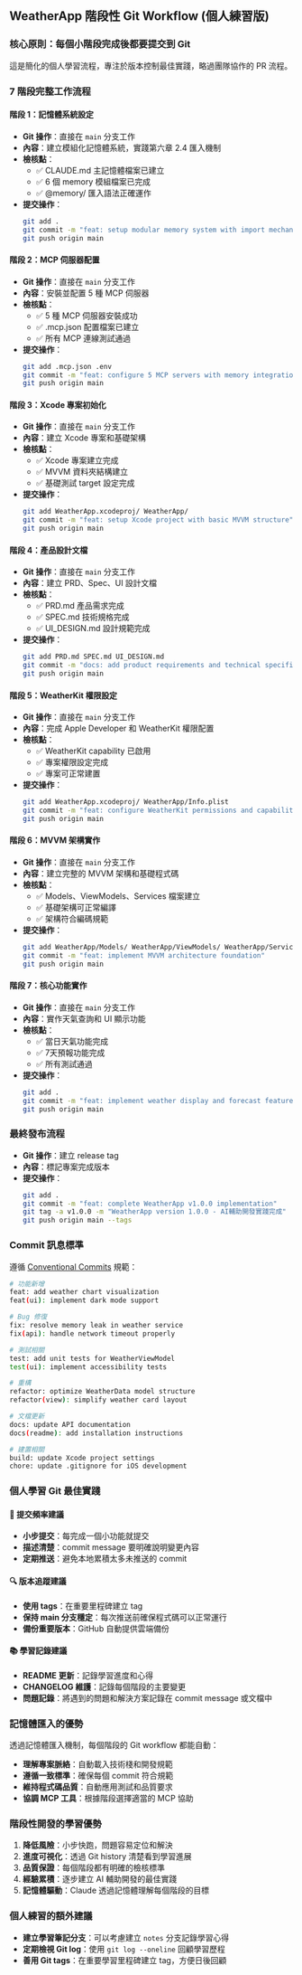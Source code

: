 ## WeatherApp 階段性 Git Workflow (個人練習版)

### 核心原則：每個小階段完成後都要提交到 Git

這是簡化的個人學習流程，專注於版本控制最佳實踐，略過團隊協作的 PR 流程。

### 7 階段完整工作流程

#### 階段 1：記憶體系統設定
- **Git 操作**：直接在 `main` 分支工作
- **內容**：建立模組化記憶體系統，實踐第六章 2.4 匯入機制
- **檢核點**：
  - ✅ CLAUDE.md 主記憶體檔案已建立
  - ✅ 6 個 memory 模組檔案已完成
  - ✅ @memory/ 匯入語法正確運作
- **提交操作**：
  ```bash
  git add .
  git commit -m "feat: setup modular memory system with import mechanism"
  git push origin main
  ```

#### 階段 2：MCP 伺服器配置
- **Git 操作**：直接在 `main` 分支工作
- **內容**：安裝並配置 5 種 MCP 伺服器
- **檢核點**：
  - ✅ 5 種 MCP 伺服器安裝成功
  - ✅ .mcp.json 配置檔案已建立
  - ✅ 所有 MCP 連線測試通過
- **提交操作**：
  ```bash
  git add .mcp.json .env
  git commit -m "feat: configure 5 MCP servers with memory integration"
  git push origin main
  ```

#### 階段 3：Xcode 專案初始化
- **Git 操作**：直接在 `main` 分支工作
- **內容**：建立 Xcode 專案和基礎架構
- **檢核點**：
  - ✅ Xcode 專案建立完成
  - ✅ MVVM 資料夾結構建立
  - ✅ 基礎測試 target 設定完成
- **提交操作**：
  ```bash
  git add WeatherApp.xcodeproj/ WeatherApp/
  git commit -m "feat: setup Xcode project with basic MVVM structure"
  git push origin main
  ```

#### 階段 4：產品設計文檔
- **Git 操作**：直接在 `main` 分支工作
- **內容**：建立 PRD、Spec、UI 設計文檔
- **檢核點**：
  - ✅ PRD.md 產品需求完成
  - ✅ SPEC.md 技術規格完成
  - ✅ UI_DESIGN.md 設計規範完成
- **提交操作**：
  ```bash
  git add PRD.md SPEC.md UI_DESIGN.md
  git commit -m "docs: add product requirements and technical specifications"
  git push origin main
  ```

#### 階段 5：WeatherKit 權限設定
- **Git 操作**：直接在 `main` 分支工作
- **內容**：完成 Apple Developer 和 WeatherKit 權限配置
- **檢核點**：
  - ✅ WeatherKit capability 已啟用
  - ✅ 專案權限設定完成
  - ✅ 專案可正常建置
- **提交操作**：
  ```bash
  git add WeatherApp.xcodeproj/ WeatherApp/Info.plist
  git commit -m "feat: configure WeatherKit permissions and capabilities"
  git push origin main
  ```

#### 階段 6：MVVM 架構實作
- **Git 操作**：直接在 `main` 分支工作
- **內容**：建立完整的 MVVM 架構和基礎程式碼
- **檢核點**：
  - ✅ Models、ViewModels、Services 檔案建立
  - ✅ 基礎架構可正常編譯
  - ✅ 架構符合編碼規範
- **提交操作**：
  ```bash
  git add WeatherApp/Models/ WeatherApp/ViewModels/ WeatherApp/Services/
  git commit -m "feat: implement MVVM architecture foundation"
  git push origin main
  ```

#### 階段 7：核心功能實作
- **Git 操作**：直接在 `main` 分支工作
- **內容**：實作天氣查詢和 UI 顯示功能
- **檢核點**：
  - ✅ 當日天氣功能完成
  - ✅ 7天預報功能完成
  - ✅ 所有測試通過
- **提交操作**：
  ```bash
  git add .
  git commit -m "feat: implement weather display and forecast features"
  git push origin main
  ```

### 最終發布流程
- **Git 操作**：建立 release tag
- **內容**：標記專案完成版本
- **提交操作**：
  ```bash
  git add .
  git commit -m "feat: complete WeatherApp v1.0.0 implementation"
  git tag -a v1.0.0 -m "WeatherApp version 1.0.0 - AI輔助開發實踐完成"
  git push origin main --tags
  ```

### Commit 訊息標準
遵循 [Conventional Commits](https://www.conventionalcommits.org/) 規範：

```bash
# 功能新增
feat: add weather chart visualization
feat(ui): implement dark mode support

# Bug 修復
fix: resolve memory leak in weather service
fix(api): handle network timeout properly

# 測試相關
test: add unit tests for WeatherViewModel
test(ui): implement accessibility tests

# 重構
refactor: optimize WeatherData model structure
refactor(view): simplify weather card layout

# 文檔更新
docs: update API documentation
docs(readme): add installation instructions

# 建置相關
build: update Xcode project settings
chore: update .gitignore for iOS development
```

### 個人學習 Git 最佳實踐

#### 📝 **提交頻率建議**
- **小步提交**：每完成一個小功能就提交
- **描述清楚**：commit message 要明確說明變更內容
- **定期推送**：避免本地累積太多未推送的 commit

#### 🔍 **版本追蹤建議**
- **使用 tags**：在重要里程碑建立 tag
- **保持 main 分支穩定**：每次推送前確保程式碼可以正常運行
- **備份重要版本**：GitHub 自動提供雲端備份

#### 📚 **學習記錄建議**
- **README 更新**：記錄學習進度和心得
- **CHANGELOG 維護**：記錄每個階段的主要變更
- **問題記錄**：將遇到的問題和解決方案記錄在 commit message 或文檔中

### 記憶體匯入的優勢
透過記憶體匯入機制，每個階段的 Git workflow 都能自動：
- **理解專案脈絡**：自動載入技術棧和開發規範
- **遵循一致標準**：確保每個 commit 符合規範
- **維持程式碼品質**：自動應用測試和品質要求
- **協調 MCP 工具**：根據階段選擇適當的 MCP 協助

### 階段性開發的學習優勢
1. **降低風險**：小步快跑，問題容易定位和解決
2. **進度可視化**：透過 Git history 清楚看到學習進展
3. **品質保證**：每個階段都有明確的檢核標準
4. **經驗累積**：逐步建立 AI 輔助開發的最佳實踐
5. **記憶體驅動**：Claude 透過記憶體理解每個階段的目標

### 個人練習的額外建議
- **建立學習筆記分支**：可以考慮建立 `notes` 分支記錄學習心得
- **定期檢視 Git log**：使用 `git log --oneline` 回顧學習歷程
- **善用 Git tags**：在重要學習里程碑建立 tag，方便日後回顧